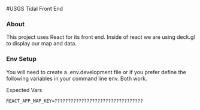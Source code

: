 #USGS Tidal Front End

### About
This project uses React for its front end. Inside of react we are using deck.gl to display our map and data.

### Env Setup
You will need to create a .env.development file or if you prefer define the following variables in your command line env. Both work.

Expected Vars
```
REACT_APP_MAP_KEY=?????????????????????????????????
```